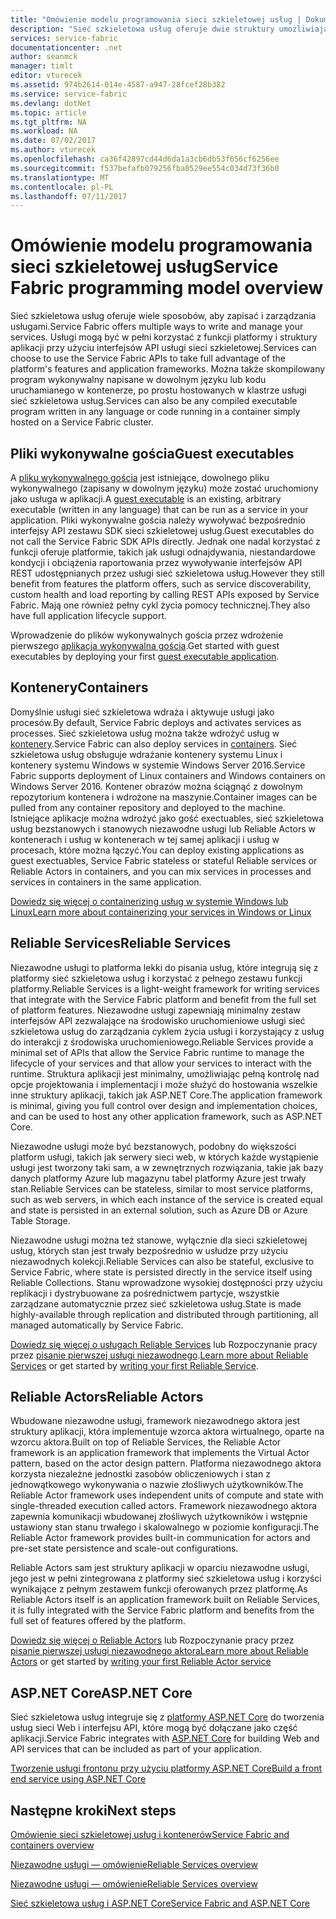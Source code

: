 ```yaml
---
title: "Omówienie modelu programowania sieci szkieletowej usług | Dokumentacja firmy Microsoft"
description: "Sieć szkieletowa usług oferuje dwie struktury umożliwiający tworzenie usług: framework aktora i w ramach usługi. Oferują one kompromisy różne prostoty i kontroli."
services: service-fabric
documentationcenter: .net
author: seanmck
manager: timlt
editor: vturecek
ms.assetid: 974b2614-014e-4587-a947-28fcef28b382
ms.service: service-fabric
ms.devlang: dotNet
ms.topic: article
ms.tgt_pltfrm: NA
ms.workload: NA
ms.date: 07/02/2017
ms.author: vturecek
ms.openlocfilehash: ca36f42897cd44d6da1a3cb6db53f656cf6256ee
ms.sourcegitcommit: f537befafb079256fba0529ee554c034d73f36b0
ms.translationtype: MT
ms.contentlocale: pl-PL
ms.lasthandoff: 07/11/2017
---
```

# <a name="service-fabric-programming-model-overview"></a><span data-ttu-id="f3eb2-104">Omówienie modelu programowania sieci szkieletowej usług</span><span class="sxs-lookup"><span data-stu-id="f3eb2-104">Service Fabric programming model overview</span></span>
<span data-ttu-id="f3eb2-105">Sieć szkieletowa usług oferuje wiele sposobów, aby zapisać i zarządzania usługami.</span><span class="sxs-lookup"><span data-stu-id="f3eb2-105">Service Fabric offers multiple ways to write and manage your services.</span></span> <span data-ttu-id="f3eb2-106">Usługi mogą być w pełni korzystać z funkcji platformy i struktury aplikacji przy użyciu interfejsów API usługi sieci szkieletowej.</span><span class="sxs-lookup"><span data-stu-id="f3eb2-106">Services can choose to use the Service Fabric APIs to take full advantage of the platform's features and application frameworks.</span></span> <span data-ttu-id="f3eb2-107">Można także skompilowany program wykonywalny napisane w dowolnym języku lub kodu uruchamianego w kontenerze, po prostu hostowanych w klastrze usługi sieć szkieletowa usług.</span><span class="sxs-lookup"><span data-stu-id="f3eb2-107">Services can also be any compiled executable program written in any language or code running in a container simply hosted on a Service Fabric cluster.</span></span>

## <a name="guest-executables"></a><span data-ttu-id="f3eb2-108">Pliki wykonywalne gościa</span><span class="sxs-lookup"><span data-stu-id="f3eb2-108">Guest executables</span></span>
<span data-ttu-id="f3eb2-109">A [pliku wykonywalnego gościa](service-fabric-deploy-existing-app.md) jest istniejące, dowolnego pliku wykonywalnego (zapisany w dowolnym języku) może zostać uruchomiony jako usługa w aplikacji.</span><span class="sxs-lookup"><span data-stu-id="f3eb2-109">A [guest executable](service-fabric-deploy-existing-app.md) is an existing, arbitrary executable (written in any language) that can be run as a service in your application.</span></span> <span data-ttu-id="f3eb2-110">Pliki wykonywalne gościa należy wywoływać bezpośrednio interfejsy API zestawu SDK sieci szkieletowej usług.</span><span class="sxs-lookup"><span data-stu-id="f3eb2-110">Guest executables do not call the Service Fabric SDK APIs directly.</span></span> <span data-ttu-id="f3eb2-111">Jednak one nadal korzystać z funkcji oferuje platformie, takich jak usługi odnajdywania, niestandardowe kondycji i obciążenia raportowania przez wywoływanie interfejsów API REST udostępnianych przez usługi sieć szkieletowa usług.</span><span class="sxs-lookup"><span data-stu-id="f3eb2-111">However they still benefit from features the platform offers, such as service discoverability, custom health and load reporting by calling REST APIs exposed by Service Fabric.</span></span> <span data-ttu-id="f3eb2-112">Mają one również pełny cykl życia pomocy technicznej.</span><span class="sxs-lookup"><span data-stu-id="f3eb2-112">They also have full application lifecycle support.</span></span>

<span data-ttu-id="f3eb2-113">Wprowadzenie do plików wykonywalnych gościa przez wdrożenie pierwszego [aplikacja wykonywalna gościa](service-fabric-deploy-existing-app.md).</span><span class="sxs-lookup"><span data-stu-id="f3eb2-113">Get started with guest executables by deploying your first [guest executable application](service-fabric-deploy-existing-app.md).</span></span>

## <a name="containers"></a><span data-ttu-id="f3eb2-114">Kontenery</span><span class="sxs-lookup"><span data-stu-id="f3eb2-114">Containers</span></span>
<span data-ttu-id="f3eb2-115">Domyślnie usługi sieć szkieletowa wdraża i aktywuje usługi jako procesów.</span><span class="sxs-lookup"><span data-stu-id="f3eb2-115">By default, Service Fabric deploys and activates services as processes.</span></span> <span data-ttu-id="f3eb2-116">Sieć szkieletowa usług można także wdrożyć usług w [kontenery](service-fabric-containers-overview.md).</span><span class="sxs-lookup"><span data-stu-id="f3eb2-116">Service Fabric can also deploy services in [containers](service-fabric-containers-overview.md).</span></span> <span data-ttu-id="f3eb2-117">Sieć szkieletowa usług obsługuje wdrażanie kontenery systemu Linux i kontenery systemu Windows w systemie Windows Server 2016.</span><span class="sxs-lookup"><span data-stu-id="f3eb2-117">Service Fabric supports deployment of Linux containers and Windows containers on Windows Server 2016.</span></span> <span data-ttu-id="f3eb2-118">Kontener obrazów można ściągnąć z dowolnym repozytorium kontenera i wdrożone na maszynie.</span><span class="sxs-lookup"><span data-stu-id="f3eb2-118">Container images can be pulled from any container repository and deployed to the machine.</span></span> <span data-ttu-id="f3eb2-119">Istniejące aplikacje można wdrożyć jako gość exectuables, sieć szkieletowa usług bezstanowych i stanowych niezawodne usługi lub Reliable Actors w kontenerach i usług w kontenerach w tej samej aplikacji i usług w procesach, które można łączyć.</span><span class="sxs-lookup"><span data-stu-id="f3eb2-119">You can deploy existing applications as guest exectuables, Service Fabric stateless or stateful Reliable services or Reliable Actors in containers, and you can mix services in processes and services in containers in the same application.</span></span>

[<span data-ttu-id="f3eb2-120">Dowiedz się więcej o containerizing usług w systemie Windows lub Linux</span><span class="sxs-lookup"><span data-stu-id="f3eb2-120">Learn more about containerizing your services in Windows or Linux</span></span>](service-fabric-deploy-container.md)

## <a name="reliable-services"></a><span data-ttu-id="f3eb2-121">Reliable Services</span><span class="sxs-lookup"><span data-stu-id="f3eb2-121">Reliable Services</span></span>
<span data-ttu-id="f3eb2-122">Niezawodne usługi to platforma lekki do pisania usług, które integrują się z platformy sieć szkieletowa usług i korzystać z pełnego zestawu funkcji platformy.</span><span class="sxs-lookup"><span data-stu-id="f3eb2-122">Reliable Services is a light-weight framework for writing services that integrate with the Service Fabric platform and benefit from the full set of platform features.</span></span> <span data-ttu-id="f3eb2-123">Niezawodne usługi zapewniają minimalny zestaw interfejsów API zezwalające na środowisko uruchomieniowe usługi sieć szkieletowa usług do zarządzania cyklem życia usługi i korzystający z usług do interakcji z środowiska uruchomieniowego.</span><span class="sxs-lookup"><span data-stu-id="f3eb2-123">Reliable Services provide a minimal set of APIs that allow the Service Fabric runtime to manage the lifecycle of your services and that allow your services to interact with the runtime.</span></span> <span data-ttu-id="f3eb2-124">Struktura aplikacji jest minimalny, umożliwiając pełną kontrolę nad opcje projektowania i implementacji i może służyć do hostowania wszelkie inne struktury aplikacji, takich jak ASP.NET Core.</span><span class="sxs-lookup"><span data-stu-id="f3eb2-124">The application framework is minimal, giving you full control over design and implementation choices, and can be used to host any other application framework, such as ASP.NET Core.</span></span>

<span data-ttu-id="f3eb2-125">Niezawodne usługi może być bezstanowych, podobny do większości platform usługi, takich jak serwery sieci web, w których każde wystąpienie usługi jest tworzony taki sam, a w zewnętrznych rozwiązania, takie jak bazy danych platformy Azure lub magazynu tabel platformy Azure jest trwały stan.</span><span class="sxs-lookup"><span data-stu-id="f3eb2-125">Reliable Services can be stateless, similar to most service platforms, such as web servers, in which each instance of the service is created equal and state is persisted in an external solution, such as Azure DB or Azure Table Storage.</span></span>

<span data-ttu-id="f3eb2-126">Niezawodne usługi można też stanowe, wyłącznie dla sieci szkieletowej usług, których stan jest trwały bezpośrednio w usłudze przy użyciu niezawodnych kolekcji.</span><span class="sxs-lookup"><span data-stu-id="f3eb2-126">Reliable Services can also be stateful, exclusive to Service Fabric, where state is persisted directly in the service itself using Reliable Collections.</span></span> <span data-ttu-id="f3eb2-127">Stanu wprowadzone wysokiej dostępności przy użyciu replikacji i dystrybuowane za pośrednictwem partycje, wszystkie zarządzane automatycznie przez sieć szkieletowa usług.</span><span class="sxs-lookup"><span data-stu-id="f3eb2-127">State is made highly-available through replication and distributed through partitioning, all managed automatically by Service Fabric.</span></span>

<span data-ttu-id="f3eb2-128">[Dowiedz się więcej o usługach Reliable Services](service-fabric-reliable-services-introduction.md) lub Rozpoczynanie pracy przez [pisanie pierwszej usługi niezawodnego](service-fabric-reliable-services-quick-start.md).</span><span class="sxs-lookup"><span data-stu-id="f3eb2-128">[Learn more about Reliable Services](service-fabric-reliable-services-introduction.md) or get started by [writing your first Reliable Service](service-fabric-reliable-services-quick-start.md).</span></span>

## <a name="reliable-actors"></a><span data-ttu-id="f3eb2-129">Reliable Actors</span><span class="sxs-lookup"><span data-stu-id="f3eb2-129">Reliable Actors</span></span>
<span data-ttu-id="f3eb2-130">Wbudowane niezawodne usługi, framework niezawodnego aktora jest struktury aplikacji, która implementuje wzorca aktora wirtualnego, oparte na wzorcu aktora.</span><span class="sxs-lookup"><span data-stu-id="f3eb2-130">Built on top of Reliable Services, the Reliable Actor framework is an application framework that implements the Virtual Actor pattern, based on the actor design pattern.</span></span> <span data-ttu-id="f3eb2-131">Platforma niezawodnego aktora korzysta niezależne jednostki zasobów obliczeniowych i stan z jednowątkowego wykonywania o nazwie złośliwych użytkowników.</span><span class="sxs-lookup"><span data-stu-id="f3eb2-131">The Reliable Actor framework uses independent units of compute and state with single-threaded execution called actors.</span></span> <span data-ttu-id="f3eb2-132">Framework niezawodnego aktora zapewnia komunikacji wbudowanej złośliwych użytkowników i wstępnie ustawiony stan stanu trwałego i skalowalnego w poziomie konfiguracji.</span><span class="sxs-lookup"><span data-stu-id="f3eb2-132">The Reliable Actor framework provides built-in communication for actors and pre-set state persistence and scale-out configurations.</span></span>

<span data-ttu-id="f3eb2-133">Reliable Actors sam jest struktury aplikacji w oparciu niezawodne usługi, jego jest w pełni zintegrowana z platformy sieć szkieletowa usług i korzyści wynikające z pełnym zestawem funkcji oferowanych przez platformę.</span><span class="sxs-lookup"><span data-stu-id="f3eb2-133">As Reliable Actors itself is an application framework built on Reliable Services, it is fully integrated with the Service Fabric platform and benefits from the full set of features offered by the platform.</span></span>

<span data-ttu-id="f3eb2-134">[Dowiedz się więcej o Reliable Actors](service-fabric-reliable-actors-introduction.md) lub Rozpoczynanie pracy przez [pisanie pierwszej usługi niezawodnego aktora](service-fabric-reliable-actors-get-started.md)</span><span class="sxs-lookup"><span data-stu-id="f3eb2-134">[Learn more about Reliable Actors](service-fabric-reliable-actors-introduction.md) or get started by [writing your first Reliable Actor service](service-fabric-reliable-actors-get-started.md)</span></span>

## <a name="aspnet-core"></a><span data-ttu-id="f3eb2-135">ASP.NET Core</span><span class="sxs-lookup"><span data-stu-id="f3eb2-135">ASP.NET Core</span></span>
<span data-ttu-id="f3eb2-136">Sieć szkieletowa usług integruje się z [platformy ASP.NET Core](service-fabric-reliable-services-communication-aspnetcore.md) do tworzenia usług sieci Web i interfejsu API, które mogą być dołączane jako część aplikacji.</span><span class="sxs-lookup"><span data-stu-id="f3eb2-136">Service Fabric integrates with [ASP.NET Core](service-fabric-reliable-services-communication-aspnetcore.md) for building Web and API services that can be included as part of your application.</span></span> 

[<span data-ttu-id="f3eb2-137">Tworzenie usługi frontonu przy użyciu platformy ASP.NET Core</span><span class="sxs-lookup"><span data-stu-id="f3eb2-137">Build a front end service using ASP.NET Core</span></span>](service-fabric-add-a-web-frontend.md)

## <a name="next-steps"></a><span data-ttu-id="f3eb2-138">Następne kroki</span><span class="sxs-lookup"><span data-stu-id="f3eb2-138">Next steps</span></span>
[<span data-ttu-id="f3eb2-139">Omówienie sieci szkieletowej usług i kontenerów</span><span class="sxs-lookup"><span data-stu-id="f3eb2-139">Service Fabric and containers overview</span></span>](service-fabric-containers-overview.md)

[<span data-ttu-id="f3eb2-140">Niezawodne usługi — omówienie</span><span class="sxs-lookup"><span data-stu-id="f3eb2-140">Reliable Services overview</span></span>](service-fabric-reliable-services-introduction.md)

[<span data-ttu-id="f3eb2-141">Niezawodne usługi — omówienie</span><span class="sxs-lookup"><span data-stu-id="f3eb2-141">Reliable Services overview</span></span>](service-fabric-reliable-actors-introduction.md)

[<span data-ttu-id="f3eb2-142">Sieć szkieletowa usług i ASP.NET Core</span><span class="sxs-lookup"><span data-stu-id="f3eb2-142">Service Fabric and ASP.NET Core </span></span>](service-fabric-reliable-services-communication-aspnetcore.md)




